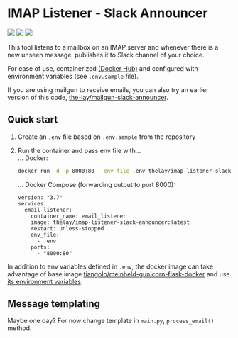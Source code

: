 # IMAP Listener - Slack Announcer
[<img src="https://img.shields.io/badge/dockerhub-images-green.svg?logo=Docker">](https://hub.docker.com/r/thelay/imap-listener-slack-announcer/)
[<img src="https://img.shields.io/badge/github-repository-green.svg?logo=Github">](https://github.com/the-lay/imap-listener-slack-announcer)
[<img src="https://github.com/the-lay/imap-listener-slack-announcer/actions/workflows/dockerhub_publish.yml/badge.svg?branch=main">](https://github.com/the-lay/imap-listener-slack-announcer/actions/workflows/dockerhub_publish.yml)

This tool listens to a mailbox on an IMAP server and whenever there is a new unseen message,
publishes it to Slack channel of your choice. 

For ease of use, containerized [(Docker Hub)](https://hub.docker.com/r/thelay/imap-listener-slack-announcer/) 
and configured with environment variables (see `.env.sample` file).

If you are using mailgun to receive emails, you can also try an earlier version of this code, 
[the-lay/mailgun-slack-announcer](https://github.com/the-lay/mailgun-slack-announcer).

## Quick start

1. Create an `.env` file based on `.env.sample` from the repository
2. Run the container and pass env file with...  
    ... Docker:
    ```bash
    docker run -d -p 8000:80 --env-file .env thelay/imap-listener-slack-announcer:latest
    ```

    ... Docker Compose (forwarding output to port 8000): 
    ```docker-compose
    version: "3.7"
    services:
      email_listener:
        container_name: email_listener
        image: thelay/imap-listener-slack-announcer:latest
        restart: unless-stopped
        env_file:
          - .env
        ports:
          - "8000:80"
    ```

In addition to env variables defined in `.env`, the docker image can take advantage of base image 
[tiangolo/meinheld-gunicorn-flask-docker](https://github.com/tiangolo/meinheld-gunicorn-flask-docker)
and use
[its environment variables](https://github.com/tiangolo/meinheld-gunicorn-flask-docker#environment-variables).

## Message templating
Maybe one day? For now change template in `main.py`, `process_email()` method.
